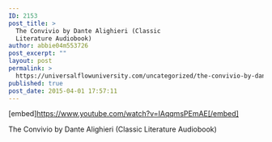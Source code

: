 ```yaml
---
ID: 2153
post_title: >
  The Convivio by Dante Alighieri (Classic
  Literature Audiobook)
author: abbie04m553726
post_excerpt: ""
layout: post
permalink: >
  https://universalflowuniversity.com/uncategorized/the-convivio-by-dante-alighieri-classic-literature-audiobook/
published: true
post_date: 2015-04-01 17:57:11
---
```

[embed]https://www.youtube.com/watch?v=IAqqmsPEmAE[/embed]<br>
<p>The Convivio by Dante Alighieri (Classic Literature Audiobook)</p>